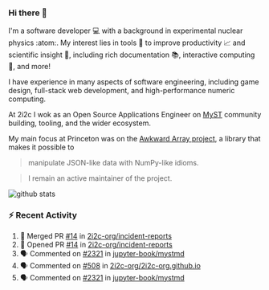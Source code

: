 ### Hi there 👋 

I'm a software developer 💻 with a background in experimental nuclear physics :atom:. My interest lies in tools :wrench: to improve productivity :chart_with_upwards_trend: and scientific insight :telescope:, including rich documentation 📚, interactive computing 🧮, and more! 

I have experience in many aspects of software engineering, including game design, full-stack web development, and high-performance numeric computing. 

At 2i2c I wok as an Open Source Applications Engineer on [MyST](https://github.com/jupyter-book/mystmd) community building, tooling, and the wider ecosystem. 

My main focus at Princeton was on the [Awkward Array project](awkward-array.org/), a library that makes it possible to 
> manipulate JSON-like data with NumPy-like idioms.

> I remain an active maintainer of the project. 

![github stats](https://github-readme-stats.vercel.app/api?username=agoose77&show_icons=true&hide_rank=true&hide_title=true&bg_color=30,e76445,904e95&text_color=efe3ec&icon_color=efe3ec)
<!--
**agoose77/agoose77** is a ✨ _special_ ✨ repository because its `README.md` (this file) appears on your GitHub profile.

Here are some ideas to get you started:

- 🔭 I’m currently working on ...
- 🌱 I’m currently learning ...
- 👯 I’m looking to collaborate on ...
- 🤔 I’m looking for help with ...
- 💬 Ask me about ...
- 📫 How to reach me: ...
- 😄 Pronouns: ...
- ⚡ Fun fact: ...
-->

### :zap: Recent Activity

<!--START_SECTION:activity-->
1. 🎉 Merged PR [#14](https://github.com/2i2c-org/incident-reports/pull/14) in [2i2c-org/incident-reports](https://github.com/2i2c-org/incident-reports)
2. 💪 Opened PR [#14](https://github.com/2i2c-org/incident-reports/pull/14) in [2i2c-org/incident-reports](https://github.com/2i2c-org/incident-reports)
3. 🗣 Commented on [#2321](https://github.com/jupyter-book/mystmd/issues/2321#issuecomment-3381274640) in [jupyter-book/mystmd](https://github.com/jupyter-book/mystmd)
4. 🗣 Commented on [#508](https://github.com/2i2c-org/2i2c-org.github.io/pull/508#issuecomment-3381271647) in [2i2c-org/2i2c-org.github.io](https://github.com/2i2c-org/2i2c-org.github.io)
5. 🗣 Commented on [#2321](https://github.com/jupyter-book/mystmd/issues/2321#issuecomment-3381183780) in [jupyter-book/mystmd](https://github.com/jupyter-book/mystmd)
<!--END_SECTION:activity-->

